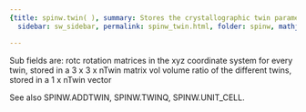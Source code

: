 ```yaml
---
{title: spinw.twin( ), summary: Stores the crystallographic twin parameters., keywords: sample,
  sidebar: sw_sidebar, permalink: spinw_twin.html, folder: spinw, mathjax: 'true'}

---
```

Sub fields are:
  rotc    rotation matrices in the xyz coordinate system for
          every twin, stored in a 3 x 3 x nTwin matrix
  vol     volume ratio of the different twins, stored in a
          1 x nTwin vector
 
See also SPINW.ADDTWIN, SPINW.TWINQ, SPINW.UNIT_CELL.

